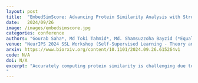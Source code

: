 ```yaml
---
layout: post
title:  "EmbedSimScore: Advancing Protein Similarity Analysis with Structural and Contextual Embeddings"
date:   2024/09/26
image: /images/embedsimscore.jpg
categories: conference
authors: "Gourab Saha*, Md Toki Tahmid*, Md. Shamsuzzoha Bayzid (*Equal Contribution)"
venue: "NeurIPS 2024 SSL Workshop (Self-Supervised Learning - Theory and Practice)"
arxiv: https://www.biorxiv.org/content/10.1101/2024.09.26.615264v1
code: N/A
doi: N/A
excerpt: "Accurately computing protein similarity is challenging due to the intricate interplay between local substructures and the global structure within protein molecules. Traditional metrics like TM-score often focus on aligning the global structures of the proteins in a rather geometry-based algorithmic way, potentially overlooking critical local global relations and contextual comparisons. We introduce Embed-SimScore, a novel self-supervised method that generates structural and contextual embeddings by jointly considering both local substructures and global proteins's structures. Utilizing contrastive language-structure pre training (CLSP) and structural contrastive learning, EmbedSimScore captures comprehensive features across different scales of protein structure. These embeddings provide a more precise and holistic means of computing protein similarities, resulting in the identification of intrinsic relations among proteins that traditional approaches overlook.
"
---
```

